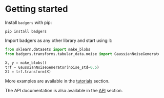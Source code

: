 # Getting started

Install `badgers` with pip:

```
pip install badgers
```

Import badgers as any other library and start using it:

```python
from sklearn.datasets import make_blobs
from badgers.transforms.tabular_data.noise import GaussianNoiseGenerator

X, y = make_blobs()
trf = GaussianNoiseGenerator(noise_std=0.5)
Xt = trf.transform(X)
```

More examples are available in the [tutorials](https://fraunhofer-iese.github.io/badgers/tutorials/Imbalance-Tabular-Data/) section.

The API documentation is also available in the [API](https://fraunhofer-iese.github.io/badgers/reference/badgers/) section.